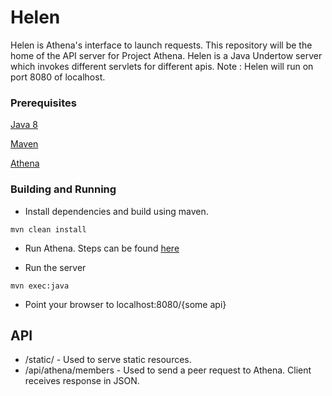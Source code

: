 # Helen

Helen is Athena's interface to launch requests. This repository will be the home of the API server for Project Athena. Helen is a Java Undertow server which invokes different servlets for different apis. Note : Helen will run on port 8080 of localhost.

### Prerequisites

[Java 8](http://www.oracle.com/technetwork/java/javase/downloads/jre8-downloads-2133155.html)

[Maven](https://www.rosehosting.com/blog/how-to-install-maven-on-ubuntu-16-04/)

[Athena](https://github.com/vmwathena/athena)

### Building and Running

 * Install dependencies and build using maven.

```
mvn clean install
```

 * Run Athena. Steps can be found [here](https://github.com/vmwathena/athena)


 * Run the server

```
mvn exec:java
```

 * Point your browser to localhost:8080/{some api}

## API

 * /static/ - Used to serve static resources.
 * /api/athena/members - Used to send a peer request to Athena. Client receives response in JSON.

